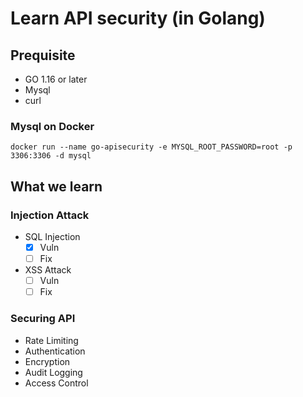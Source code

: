 # Learn API security (in Golang)

## Prequisite

- GO 1.16 or later
- Mysql
- curl

### Mysql on Docker

```
docker run --name go-apisecurity -e MYSQL_ROOT_PASSWORD=root -p 3306:3306 -d mysql
```

## What we learn

### Injection Attack

- SQL Injection
    - [x] Vuln
    - [ ] Fix
- XSS Attack
    - [ ] Vuln
    - [ ] Fix

### Securing API

- Rate Limiting
- Authentication
- Encryption
- Audit Logging
- Access Control